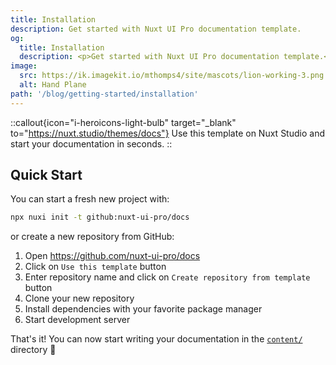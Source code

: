 ```yaml
---
title: Installation
description: Get started with Nuxt UI Pro documentation template.
og:
  title: Installation
  description: <p>Get started with Nuxt UI Pro documentation template.</p>
image:
  src: https://ik.imagekit.io/mthomps4/site/mascots/lion-working-3.png
  alt: Hand Plane
path: '/blog/getting-started/installation'
---
```


::callout{icon="i-heroicons-light-bulb" target="_blank" to="https://nuxt.studio/themes/docs"}
Use this template on Nuxt Studio and start your documentation in seconds.
::

## Quick Start

You can start a fresh new project with:

```bash [Terminal]
npx nuxi init -t github:nuxt-ui-pro/docs
```

or create a new repository from GitHub:

1. Open <https://github.com/nuxt-ui-pro/docs>
2. Click on `Use this template` button
3. Enter repository name and click on `Create repository from template` button
4. Clone your new repository
5. Install dependencies with your favorite package manager
6. Start development server

That's it! You can now start writing your documentation in the [`content/`](https://content.nuxt.com/usage/content-directory) directory 🚀
